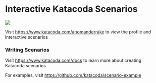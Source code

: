 # Interactive Katacoda Scenarios

[![](http://shields.katacoda.com/katacoda/anomanderrake/count.svg)](https://www.katacoda.com/anomanderrake "Get your profile on Katacoda.com")

Visit https://www.katacoda.com/anomanderrake to view the profile and interactive scenarios

### Writing Scenarios
Visit https://www.katacoda.com/docs to learn more about creating Katacoda scenarios

For examples, visit https://github.com/katacoda/scenario-example
